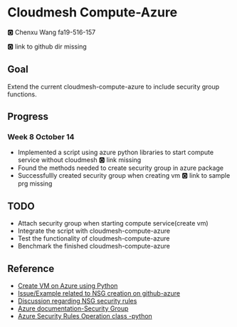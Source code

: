 # Cloudmesh Compute-Azure

:o2: Chenxu  Wang fa19-516-157 

:o2: link to github dir missing

## Goal

Extend the current cloudmesh-compute-azure to include security group functions. 

## Progress

### Week 8 October 14

* Implemented a script using azure python libraries to start compute service without cloudmesh :o2: link missing
* Found the methods needed to create security group in azure package
* Successfullly created security group when creating vm :o2: link to sample prg missing

## TODO

* Attach security group when starting compute service(create vm)
* Integrate the script with cloudmesh-compute-azure
* Test the functionality of cloudmesh-compute-azure
* Benchmark the finished cloudmesh-compute-azure

## Reference

* [Create VM on Azure using Python](https://docs.microsoft.com/en-us/azure/virtual-machines/windows/python#)
* [Issue/Example related to NSG creation on github-azure](https://github.com/MicrosoftDocs/azure-docs/issues/30555)
* [Discussion regarding NSG security rules](https://stackoverflow.com/questions/55970074/issues-with-network-security-group-deployment-using-python-networksecuritygrou)
* [Azure documentation-Security Group](https://docs.microsoft.com/en-us/azure/virtual-network/security-overview)
* [Azure Security Rules Operation class -python](https://docs.microsoft.com/en-us/python/api/azure-mgmt-network/azure.mgmt.network.v2017_03_01.operations.securityrulesoperations?view=azure-python)
